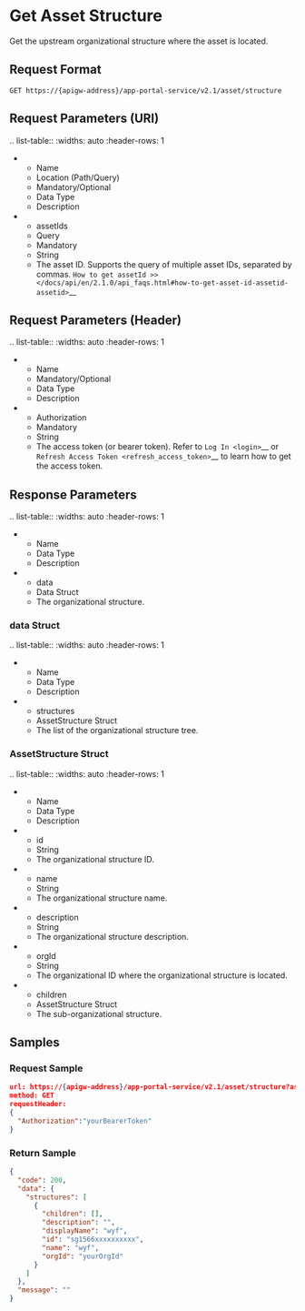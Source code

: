 # Get Asset Structure   

Get the upstream organizational structure where the asset is located.



## Request Format

```
GET https://{apigw-address}/app-portal-service/v2.1/asset/structure
```


## Request Parameters (URI)

.. list-table::
   :widths: auto
   :header-rows: 1

   * - Name
     - Location (Path/Query)
     - Mandatory/Optional
     - Data Type
     - Description
   * - assetIds
     - Query
     - Mandatory
     - String
     - The asset ID. Supports the query of multiple asset IDs, separated by commas. `How to get assetId >> </docs/api/en/2.1.0/api_faqs.html#how-to-get-asset-id-assetid-assetid>`__




## Request Parameters (Header)


.. list-table::
   :widths: auto
   :header-rows: 1

   * - Name
     - Mandatory/Optional
     - Data Type
     - Description
   * - Authorization
     - Mandatory
     - String
     - The access token (or bearer token). Refer to `Log In <login>`__ or `Refresh Access Token <refresh_access_token>`__ to learn how to get the access token.



## Response Parameters


.. list-table::
   :widths: auto
   :header-rows: 1

   * - Name
     - Data Type
     - Description
   * - data
     - Data Struct
     - The organizational structure.



### data Struct

.. list-table::
   :widths: auto
   :header-rows: 1

   * - Name
     - Data Type
     - Description
   * - structures
     - AssetStructure Struct
     - The list of the organizational structure tree.


### AssetStructure Struct

.. list-table::
   :widths: auto
   :header-rows: 1

   * - Name
     - Data Type
     - Description
   * - id
     - String
     - The organizational structure ID.
   * - name
     - String
     - The organizational structure name.
   * - description
     - String
     - The organizational structure description.
   * - orgId
     - String
     - The organizational ID where the organizational structure is located.
   * - children
     - AssetStructure Struct
     - The sub-organizational structure.



## Samples

### Request Sample

```json
url: https://{apigw-address}/app-portal-service/v2.1/asset/structure?assetId=Dqp9GZsT
method: GET
requestHeader: 
{
  "Authorization":"yourBearerToken"
}
```


### Return Sample

```json
{
  "code": 200,
  "data": {
    "structures": [
      {
        "children": [],
        "description": "",
        "displayName": "wyf",
        "id": "sg1566xxxxxxxxxx",
        "name": "wyf",
        "orgId": "yourOrgId"
      }
    ]
  },
  "message": ""
}
```
